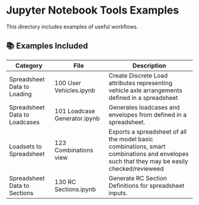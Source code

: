 # Jupyter Notebook Tools Examples

This directory includes examples of useful workflows.

## 📚 Examples Included

| Category                      | File                         | Description |
| ----------------------------- | ---------------------------- | ----------- |
| Spreadsheet Data to Loading   | 100 User Vehicles.ipynb      | Create Discrete Load attributes representing vehicle axle arrangements defined in a spreadsheet |
| Spreadsheet Data to Loadcases | 101 Loadcase Generator.ipynb |  Generates loadcases and envelopes from defined in a spreadsheet. |
| Loadsets to Spreadsheet       | 123 Combinations view        | Exports a spreadsheet of all the model basic combinations, smart combinations and envelopes such that they may be easily checked/revieweed |
| Spreadsheet Data to Sections  | 130 RC Sections.ipynb        |  Generate RC Section Definitions for spreadsheet inputs. |